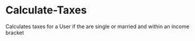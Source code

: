 # Calculate-Taxes

Calculates taxes for a User if the are single or married and within an income bracket
